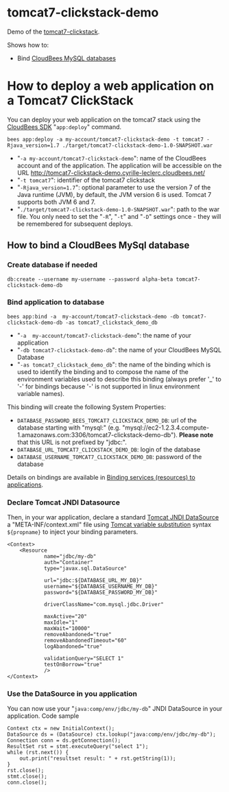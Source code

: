 # tomcat7-clickstack-demo

Demo of the [tomcat7-clickstack](https://github.com/CloudBees-community/tomcat7-clickstack).

Shows how to:
* Bind [CloudBees MySQL databases](http://wiki.cloudbees.com/bin/view/RUN/DatabaseGuide)

# How to deploy a web application on a Tomcat7 ClickStack

You can deploy your web application on the tomcat7 stack using the [CloudBees SDK](https://developer.cloudbees.com/bin/view/RUN/BeesSDK) "`app:deploy`" command.

```
bees app:deploy -a my-account/tomcat7-clickstack-demo -t tomcat7 -Rjava_version=1.7 ./target/tomcat7-clickstack-demo-1.0-SNAPSHOT.war
```

* "`-a my-account/tomcat7-clickstack-demo`": name of the CloudBees account and of the application. The application will be accessible on the URL http://tomcat7-clickstack-demo.cyrille-leclerc.cloudbees.net/
* "`-t tomcat7`": identifier of the tomcat7 clickstack
* "`-Rjava_version=1.7`": optional parameter to use the version 7 of the Java runtime (JVM), by default, the JVM version 6 is used. Tomcat 7 supports both JVM 6 and 7.
* "`./target/tomcat7-clickstack-demo-1.0-SNAPSHOT.war`": path to the war file.
You only need to set the "`-R`", "`-t`" and "`-D`" settings once - they will be remembered for subsequent deploys.

## How to bind a CloudBees MySql database

### Create database if needed
```
db:create --username my-username --password alpha-beta tomcat7-clickstack-demo-db
```

### Bind application to database

```
bees app:bind -a  my-account/tomcat7-clickstack-demo -db tomcat7-clickstack-demo-db -as tomcat7_clickstack_demo_db
```
* "`-a  my-account/tomcat7-clickstack-demo`": the name of your application
* "`-db tomcat7-clickstack-demo-db`": the name of your CloudBees MySQL Database
* "`-as tomcat7_clickstack_demo_db`": the name of the binding which is used to identify the binding and to compose the name of the environment variables used to describe this binding (always prefer '_' to '-' for bindings because '-' is not supported in linux environment variable names).

This binding will create the following System Properties:

* `DATABASE_PASSWORD_BEES_TOMCAT7_CLICKSTACK_DEMO_DB`: url of the database starting with "mysql:" (e.g. "mysql://ec2-1.2.3.4.compute-1.amazonaws.com:3306/tomcat7-clickstack-demo-db"). **Please note** that this URL is not prefixed by "jdbc:".
* `DATABASE_URL_TOMCAT7_CLICKSTACK_DEMO_DB`: login of the database
* `DATABASE_USERNAME_TOMCAT7_CLICKSTACK_DEMO_DB`: password of the database

Details on bindings are available in [Binding services (resources) to applications](https://developer.cloudbees.com/bin/view/RUN/Resource+Management).

### Declare Tomcat JNDI Datasource

Then, in your war application, declare a standard [Tomcat JNDI DataSource](http://tomcat.apache.org/tomcat-7.0-doc/jndi-datasource-examples-howto.html) a "META-INF/context.xml" file using [Tomcat variable substitution](http://tomcat.apache.org/tomcat-7.0-doc/config/index.html) syntax `${propname}` to inject your binding parameters.

```
<Context>
    <Resource
            name="jdbc/my-db"
            auth="Container"
            type="javax.sql.DataSource"

            url="jdbc:${DATABASE_URL_MY_DB}"
            username="${DATABASE_USERNAME_MY_DB}"
            password="${DATABASE_PASSWORD_MY_DB}"

            driverClassName="com.mysql.jdbc.Driver"

            maxActive="20"
            maxIdle="1"
            maxWait="10000"
            removeAbandoned="true"
            removeAbandonedTimeout="60"
            logAbandoned="true"

            validationQuery="SELECT 1"
            testOnBorrow="true"
            />
</Context>
```

### Use the DataSource in you application

You can now use your "`java:comp/env/jdbc/my-db`" JNDI DataSource in your application.
Code sample

```
Context ctx = new InitialContext();
DataSource ds = (DataSource) ctx.lookup("java:comp/env/jdbc/my-db");
Connection conn = ds.getConnection();
ResultSet rst = stmt.executeQuery("select 1");
while (rst.next()) {
    out.print("resultset result: " + rst.getString(1));
}
rst.close();
stmt.close();
conn.close();
```




 




